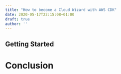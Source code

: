```yaml
---
title: "How to become a Cloud Wizard with AWS CDK"
date: 2020-05-17T22:15:08+01:00
draft: true
author: ''
---
```


## Getting Started
# Conclusion